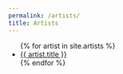 ```yaml
---
permalink: /artists/
title: Artists
---
```

<ul>
    {% for artist in site.artists %}
        <li>
            <a href="{{ artist.url }}">{{ artist.title }}</a>
        </li>
    {% endfor %}
</ul>
